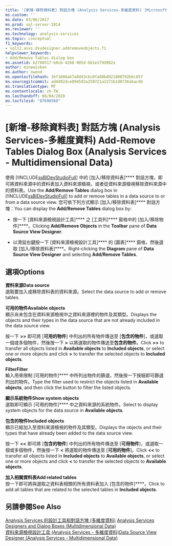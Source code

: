 ```yaml
---
title: '[新增-移除資料表] 對話方塊 (Analysis Services-多維度資料) |Microsoft Docs'
ms.custom: ''
ms.date: 03/06/2017
ms.prod: sql-server-2014
ms.reviewer: ''
ms.technology: analysis-services
ms.topic: conceptual
f1_keywords:
- sql12.asvs.dsvdesigner.addremoveobjects.f1
helpviewer_keywords:
- Add/Remove Tables dialog box
ms.assetid: b2760517-b0cb-4268-905d-bb1e1f9d902a
author: minewiskan
ms.author: owend
ms.openlocfilehash: 3bf1606ab7a0d43cbc0fa08bd921808792b6c85f
ms.sourcegitcommit: ad4d92dce894592a259721a1571b1d8736abacdb
ms.translationtype: MT
ms.contentlocale: zh-TW
ms.lasthandoff: 08/04/2020
ms.locfileid: "87698560"
---
```

# <a name="add-remove-tables-dialog-box-analysis-services---multidimensional-data"></a><span data-ttu-id="588d9-102">[新增-移除資料表] 對話方塊 (Analysis Services-多維度資料) </span><span class="sxs-lookup"><span data-stu-id="588d9-102">Add-Remove Tables Dialog Box (Analysis Services - Multidimensional Data)</span></span>
  <span data-ttu-id="588d9-103">使用 [!INCLUDE[ssBIDevStudioFull](../../includes/ssbidevstudiofull-md.md)] 中的 [加入/移除資料表]\*\*\*\* 對話方塊，即可將資料來源中的資料表加入資料來源檢視，或者從資料來源檢視移除資料來源中的資料表。</span><span class="sxs-lookup"><span data-stu-id="588d9-103">Use the **Add/Remove Tables** dialog box in [!INCLUDE[ssBIDevStudioFull](../../includes/ssbidevstudiofull-md.md)] to add or remove tables in a data source to or from a data source view.</span></span> <span data-ttu-id="588d9-104">您可依下列方式顯示 [加入/移除資料表]\*\*\*\* 對話方塊：</span><span class="sxs-lookup"><span data-stu-id="588d9-104">You can display the **Add/Remove Tables** dialog box by:</span></span>  
  
-   <span data-ttu-id="588d9-105">按一下 [資料來源檢視設計工具]\*\*\*\* 之 [工具列]\*\*\*\* 窗格中的 [加入/移除物件]\*\*\*\*。</span><span class="sxs-lookup"><span data-stu-id="588d9-105">Clicking **Add/Remove Objects** in the **Toolbar** pane of **Data Source View Designer**.</span></span>  
  
-   <span data-ttu-id="588d9-106">以滑鼠右鍵按一下 [資料來源檢視設計工具]\*\*\*\* 的 [圖表]\*\*\*\* 窗格，然後選取 [加入/移除資料表]\*\*\*\*。</span><span class="sxs-lookup"><span data-stu-id="588d9-106">Right-clicking the **Diagram** pane of **Data Source View Designer** and selecting **Add/Remove Tables**.</span></span>  
  
## <a name="options"></a><span data-ttu-id="588d9-107">選項</span><span class="sxs-lookup"><span data-stu-id="588d9-107">Options</span></span>  
 <span data-ttu-id="588d9-108">**資料來源**</span><span class="sxs-lookup"><span data-stu-id="588d9-108">**Data source**</span></span>  
 <span data-ttu-id="588d9-109">選取要加入或移除資料表的資料來源。</span><span class="sxs-lookup"><span data-stu-id="588d9-109">Select the data source to add or remove tables.</span></span>  
  
 <span data-ttu-id="588d9-110">**可用的物件**</span><span class="sxs-lookup"><span data-stu-id="588d9-110">**Available objects**</span></span>  
 <span data-ttu-id="588d9-111">顯示尚未包含在資料來源檢視中之資料來源裡的物件及其類型。</span><span class="sxs-lookup"><span data-stu-id="588d9-111">Displays the objects and their types in the data source that are not already included in the data source view.</span></span>  
  
 <span data-ttu-id="588d9-112">按一下 **>>** 即可將 [**可用的物件**] 中列出的所有物件傳送至 [**包含的物件**]，或選取一個或多個物件，然後按一下 **>** 以將選取的物件傳送至**包含的物件**。</span><span class="sxs-lookup"><span data-stu-id="588d9-112">Click **>>** to transfer all objects listed in **Available objects** to **Included objects**, or select one or more objects and click **>** to transfer the selected objects to **Included objects**.</span></span>  
  
 <span data-ttu-id="588d9-113">**Filter**</span><span class="sxs-lookup"><span data-stu-id="588d9-113">**Filter**</span></span>  
 <span data-ttu-id="588d9-114">輸入用來限制 [可用的物件]\*\*\*\* 中所列出物件的篩選，然後按一下按鈕即可篩選列出的物件。</span><span class="sxs-lookup"><span data-stu-id="588d9-114">Type the filter used to restrict the objects listed in **Available objects**, and then click the button to filter the listed objects.</span></span>  
  
 <span data-ttu-id="588d9-115">**顯示系統物件**</span><span class="sxs-lookup"><span data-stu-id="588d9-115">**Show system objects**</span></span>  
 <span data-ttu-id="588d9-116">選取即可顯示 [可用的物件]\*\*\*\* 中之資料來源的系統物件。</span><span class="sxs-lookup"><span data-stu-id="588d9-116">Select to display system objects for the data source in **Available objects**.</span></span>  
  
 <span data-ttu-id="588d9-117">**包含的物件**</span><span class="sxs-lookup"><span data-stu-id="588d9-117">**Included objects**</span></span>  
 <span data-ttu-id="588d9-118">顯示已經加入至資料來源檢視的物件及其類型。</span><span class="sxs-lookup"><span data-stu-id="588d9-118">Displays the objects and their types that have already been added to the data source view.</span></span>  
  
 <span data-ttu-id="588d9-119">按一下 **<<** 即可將 [**包含的物件**] 中列出的所有物件傳送至 [**可用物件**]，或選取一個或多個物件，然後按一下 **<** 將選取的物件傳送至 [**可用的物件**]。</span><span class="sxs-lookup"><span data-stu-id="588d9-119">Click **<<** to transfer all objects listed in **Included objects** to **Available objects**, or select one or more objects and click **<** to transfer the selected objects to **Available objects**.</span></span>  
  
 <span data-ttu-id="588d9-120">**加入相關資料表**</span><span class="sxs-lookup"><span data-stu-id="588d9-120">**Add related tables**</span></span>  
 <span data-ttu-id="588d9-121">按一下即可將與選取之資料表相關的所有資料表加入 [包含的物件]\*\*\*\*。</span><span class="sxs-lookup"><span data-stu-id="588d9-121">Click to add all tables that are related to the selected tables in **Included objects**.</span></span>  
  
## <a name="see-also"></a><span data-ttu-id="588d9-122">另請參閱</span><span class="sxs-lookup"><span data-stu-id="588d9-122">See Also</span></span>  
 <span data-ttu-id="588d9-123">[Analysis Services 的設計工具和對話方塊 &#40;多維度資料&#41;](../analysis-services/analysis-services-designers-and-dialog-boxes-multidimensional-data.md) </span><span class="sxs-lookup"><span data-stu-id="588d9-123">[Analysis Services Designers and Dialog Boxes &#40;Multidimensional Data&#41;](../analysis-services/analysis-services-designers-and-dialog-boxes-multidimensional-data.md) </span></span>  
 [<span data-ttu-id="588d9-124">資料來源檢視設計工具 &#40;Analysis Services - 多維度資料&#41;</span><span class="sxs-lookup"><span data-stu-id="588d9-124">Data Source View Designer &#40;Analysis Services - Multidimensional Data&#41;</span></span>](../analysis-services/data-source-view-designer-analysis-services-multidimensional-data.md)  
  
  
